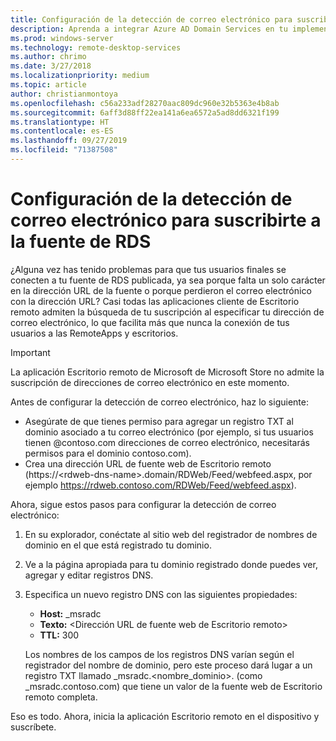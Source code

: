 ```yaml
---
title: Configuración de la detección de correo electrónico para suscribirte a la fuente de RDS
description: Aprenda a integrar Azure AD Domain Services en tu implementación de RDS.
ms.prod: windows-server
ms.technology: remote-desktop-services
ms.author: chrimo
ms.date: 3/27/2018
ms.localizationpriority: medium
ms.topic: article
author: christianmontoya
ms.openlocfilehash: c56a233adf28270aac809dc960e32b5363e4b8ab
ms.sourcegitcommit: 6aff3d88ff22ea141a6ea6572a5ad8dd6321f199
ms.translationtype: HT
ms.contentlocale: es-ES
ms.lasthandoff: 09/27/2019
ms.locfileid: "71387508"
---
```

# <a name="set-up-email-discovery-to-subscribe-to-your-rds-feed"></a>Configuración de la detección de correo electrónico para suscribirte a la fuente de RDS

¿Alguna vez has tenido problemas para que tus usuarios finales se conecten a tu fuente de RDS publicada, ya sea porque falta un solo carácter en la dirección URL de la fuente o porque perdieron el correo electrónico con la dirección URL? Casi todas las aplicaciones cliente de Escritorio remoto admiten la búsqueda de tu suscripción al especificar tu dirección de correo electrónico, lo que facilita más que nunca la conexión de tus usuarios a las RemoteApps y escritorios.

>[!IMPORTANT]
>La aplicación Escritorio remoto de Microsoft de Microsoft Store no admite la suscripción de direcciones de correo electrónico en este momento.

Antes de configurar la detección de correo electrónico, haz lo siguiente:

- Asegúrate de que tienes permiso para agregar un registro TXT al dominio asociado a tu correo electrónico (por ejemplo, si tus usuarios tienen @contoso.com direcciones de correo electrónico, necesitarás permisos para el dominio contoso.com).
- Crea una dirección URL de fuente web de Escritorio remoto (https://\<rdweb-dns-name\>.domain/RDWeb/Feed/webfeed.aspx, por ejemplo https://rdweb.contoso.com/RDWeb/Feed/webfeed.aspx).

Ahora, sigue estos pasos para configurar la detección de correo electrónico:

1. En su explorador, conéctate al sitio web del registrador de nombres de dominio en el que está registrado tu dominio.
2. Ve a la página apropiada para tu dominio registrado donde puedes ver, agregar y editar registros DNS.
3. Especifica un nuevo registro DNS con las siguientes propiedades:
   - **Host:** _msradc
   - **Texto:** \<Dirección URL de fuente web de Escritorio remoto\>
   - **TTL:** 300

   Los nombres de los campos de los registros DNS varían según el registrador del nombre de dominio, pero este proceso dará lugar a un registro TXT llamado _msradc.\<nombre_dominio\>. (como _msradc.contoso.com) que tiene un valor de la fuente web de Escritorio remoto completa.

Eso es todo. Ahora, inicia la aplicación Escritorio remoto en el dispositivo y suscríbete.